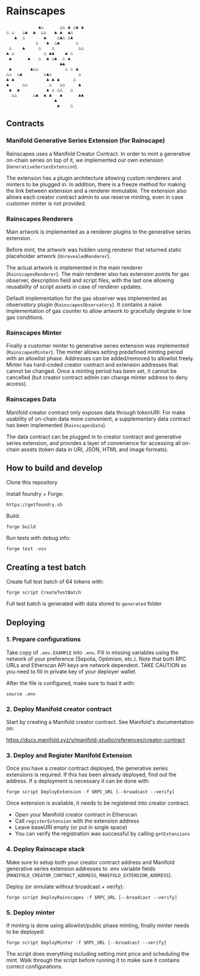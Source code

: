 # Rainscapes

                ▲△      △△ ▲ △▲ ▲    
    △ △   △▲  ▲  △△   ▲ ▲  ▲△        
       ▲  △       ▲    △▲△ △▲        
               △   ▲  △▲      △      
     △    ▲     △    △         △△    
    ▲ △           △ ▲▲    ▲ △        
     ▲      ▲   △  ▲ △▲  △ ▲         
                        ▲▲           
     ▲       ▲△△          △ △ ▲      
    △△  △▲        △▲△          △     
    ▲ ▲            ▲ ▲ ▲     △       
    ▲     △△        △   △△     ▲     
     ▲  ▲          ▲ △ △△   △        
      △△      △▲  ▲ ▲   ▲      ▲▲    
                      ▲              
                       ▲    △        

## Contracts

### Manifold Generative Series Extension (for Rainscape)

Rainscapes uses a Manifold Creator Contract. In order to mint a generative
on-chain series on top of it, we implemented our own extension (`GenerativeSeriesExtension`).

The extension has a plugin architecture allowing custom renderers and
minters to be plugged in. In addition, there is a freeze method for
making the link between extension and a renderer immutable. The extension
also allows each creator contract admin to use reserve minting, even
in case customer minter is not provided.

### Rainscapes Renderers

Main artwork is implemented as a renderer plugins to the generative series
extension.

Before mint, the artwork was hidden using renderer that returned static
placeholder artwork (`UnrevealedRenderer`).

The actual artwork is implemented in the main renderer (`RainscapesRenderer`).
The main renderer also has extension points for gas observer, description field
and script files, with the last one allowing reusability of script assets in case of renderer updates.

Default implementation for the gas observer was implemented as observatory
plugin (`RainscapesObservatory`). It contains a naive implementation of gas
counter to allow artwork to gracefully degrate in low gas conditions.

### Rainscapes Minter

Finally a customer minter to generative series extension was implemented
(`RainscapesMinter`). The minter allows setting predefined minting period with
an allowlist phase. Addresses can be added/removed to allowlist freely.
Minter has hard-coded creator contract and extension addresses that cannot be
changed. Once a minting period has been set, it cannot be cancelled
(but creator contract admin can change minter address to deny access).

### Rainscapes Data

Manifold creator contract only exposes data through tokenURI. For make 
usability of on-chain data more convenient, a supplementary data contract
has been implemented (`RainscapesData`).

The data contract can be plugged in to creator contract and generative
series extension, and provides a layer of convenience for accessing all
on-chain assets (token data in URI, JSON, HTML and image formats).

## How to build and develop

Clone this repository

Install foundry + Forge:

    https://getfoundry.sh

Build:

    forge build

Run tests with debug info:

    forge test -vvv

## Creating a test batch

Create full test batch of 64 tokens with:

    forge script CreateTestBatch

Full test batch is generated with data stored to `generated` folder

## Deploying

### 1. Prepare configurations

Take copy of `.env.EXAMPLE` into `.env`. Fill in missing variables
using the network of your preference (Sepolia, Optimism, etc.). Note
that both RPC URLs and Etherscan API keys are network dependent.
TAKE CAUTION as you need to fill in private key of your deployer wallet.

After the file is configured, make sure to load it with:

    source .env

### 2. Deploy Manifold creator contract

Start by creating a Manifold creator contract. See Manifold's documentation
on:

https://docs.manifold.xyz/v/manifold-studio/references/creator-contract

### 3. Deploy and Register Manifold Extension

Once you have a creator contract deployed, the generative series extensions
is required. If this has been already deployed, find out the address. If
a deployment is necessary it can be done with:

    forge script DeployExtension -f $RPC_URL [--broadcast --verify]

Once extension is available, it needs to be registered into creator contract.
- Open your Manifold creator contract in Etherscan
- Call `registerExtension` with the extension address
- Leave baseURI empty (or put in single space)
- You can verify the registration was successful by calling `getExtensions`

### 4. Deploy Rainscape stack

Make sure to setup both your creator contract address and Manifold
generative series extension addresses to .env variable fields 
(`MANIFOLD_CREATOR_CONTRACT_ADDRESS`, `MANIFOLD_EXTENSION_ADDRESS`).

Deploy (or simulate without broadcast + verify):

    forge script DeployRainscapes -f $RPC_URL [--broadcast --verify]

### 5. Deploy minter

If minting is done using allowlist/public phase minting, finally
minter needs to be deployed:

    forge script DeployMinter -f $RPC_URL [--broadcast --verify]

The script does everything including setting mint price and scheduling
the mint. Walk through the script before running it to make sure it contains
correct configurations.
